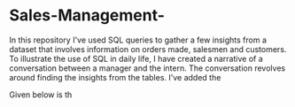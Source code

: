 # Sales-Management-
In this repository I've used SQL queries to gather a few insights from a dataset that involves information on orders made, salesmen and customers. 
To illustrate the use of SQL in daily life, I have created a narrative of a conversation between a manager and the intern. The conversation revolves around finding the insights from the tables. I've added the 

Given below is th
